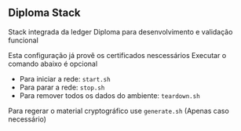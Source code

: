 ## Diploma Stack

Stack integrada da ledger Diploma para desenvolvimento e validação funcional

Esta configuração já provê os certificados nescessários
Executar o comando abaixo é opcional 

* Para iniciar a rede: ``start.sh``
* Para parar a rede: ``stop.sh``
* Para remover todos os dados do ambiente: ``teardown.sh``


Para regerar o material cryptográfico use ``generate.sh`` (Apenas caso necessário)
